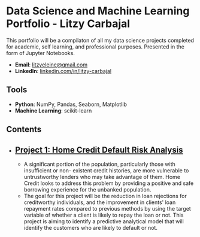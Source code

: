 # Data Science and Machine Learning Portfolio - Litzy Carbajal

This portfolio will be a compilaton of all my data science projects completed for academic, self learning, and professional purposes. Presented in the form of Jupyter Notebooks.

- **Email**: [litzyeleine@gmail.com](litzyeleine@gmail.com)
- **LinkedIn**: [linkedin.com/in/litzy-carbajal](https://www.linkedin.com/in/litzy-carbajal/)

## Tools
  - **Python**: NumPy, Pandas, Seaborn, Matplotlib
  - **Machine Learning**: scikit-learn 

## Contents   

- ## [Project 1: Home Credit Default Risk Analysis](https://github.com/litzy-carbajal/Home_Credit_Default_Risk_Analysis) 
  
  - A significant portion of the population, particularly those with insufficient or non-      existent credit histories, are more vulnerable to untrustworthy lenders who may take advantage of them. Home Credit looks to address this problem by providing a positive and safe borrowing experience for the unbanked population.
  - The goal for this project will be the reduction in loan rejections for creditworthy individuals, and the improvement in clients' loan repayment rates compared to previous methods by using the target variable of whether a client is likely to repay the loan or not. This project is aiming to identify a predictive analytical model that will identify the customers who are likely to default or not. 
